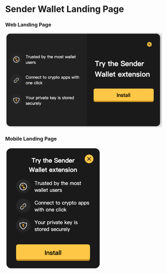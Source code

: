 # Sender Wallet Landing Page

### Web Landing Page
![PC Landing Page](./imgs/landing_page_pc.png)

### Mobile Landing Page
![Mobile Landing Page](./imgs/landing_page_mobile.png)